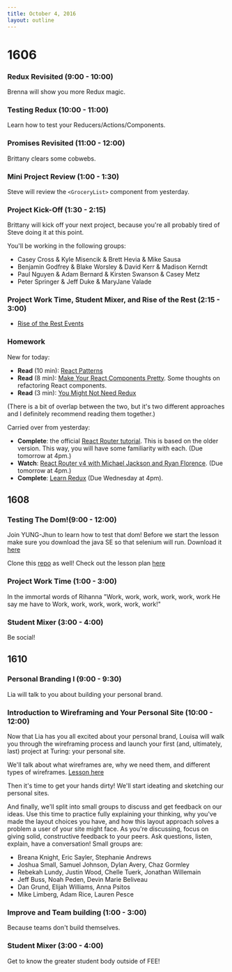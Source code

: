 ```yaml
---
title: October 4, 2016
layout: outline
---
```

# 1606

### Redux Revisited (9:00 - 10:00)

Brenna will show you more Redux magic.

### Testing Redux (10:00 - 11:00)

Learn how to test your Reducers/Actions/Components.

### Promises Revisited (11:00 - 12:00)

Brittany clears some cobwebs.

### Mini Project Review (1:00 - 1:30)

Steve will review the `<GroceryList>` component from yesterday.

### Project Kick-Off (1:30 - 2:15)

Brittany will kick off your next project, because you're all probably tired of Steve doing it at this point.

You'll be working in the following groups:

* Casey Cross & Kyle Misencik & Brett Hevia & Mike Sausa
* Benjamin Godfrey & Blake Worsley & David Kerr & Madison Kerndt
* Paul Nguyen & Adam Bernard & Kirsten Swanson & Casey Metz
* Peter Springer & Jeff Duke & MaryJane Valade

### Project Work Time, Student Mixer, and Rise of the Rest (2:15 - 3:00)

- [Rise of the Rest Events](https://nvite.com/riseofrest/denver)

### Homework

New for today:

- **Read** (10 min): [React Patterns](http://reactpatterns.com/)
- **Read** (8 min): [Make Your React Components Pretty](https://medium.com/walmartlabs/make-your-react-components-pretty-a1ae4ec0f56e#.mp5gygxsn). Some thoughts on refactoring React components.
- **Read** (3 min): [You Might Not Need Redux](https://medium.com/@dan_abramov/you-might-not-need-redux-be46360cf367#.z9tvrxs7y)

(There is a bit of overlap between the two, but it's two different approaches and I definitely recommend reading them together.)

Carried over from yesterday:

- **Complete**: the official [React Router tutorial](https://github.com/reactjs/react-router-tutorial/tree/master/lessons/01-setting-up). This is based on the older version. This way, you will have some familiarity with each. (Due tomorrow at 4pm.)
- **Watch**: [React Router v4 with Michael Jackson and Ryan Florence](https://www.youtube.com/watch?v=Vur2dAFZ4GE). (Due tomorrow at 4pm.)
- **Complete**: [Learn Redux](https://learnredux.com/) (Due Wednesday at 4pm).



## 1608

### Testing The Dom!(9:00 - 12:00)

Join YUNG-Jhun to learn how to test that dom!
Before we start the lesson make sure you download the java SE so that selenium will run. Download it [here](http://www.oracle.com/technetwork/java/javase/downloads/jdk8-downloads-2133151.html)

Clone this [repo](https://github.com/joshuajhun/webpack-webdriver) as well!
Check out the lesson plan [here](http://frontend.turing.io/lessons/testing-the-dom-with-webdriverio.html)

### Project Work Time (1:00 - 3:00)

In the immortal words of Rihanna
"Work, work, work, work, work, work
He say me have to
Work, work, work, work, work, work!"

### Student Mixer (3:00 - 4:00)

Be social!

## 1610

### Personal Branding I (9:00 - 9:30)

Lia will talk to you about building your personal brand.

### Introduction to Wireframing and Your Personal Site (10:00 - 12:00)

Now that Lia has you all excited about your personal brand, Louisa will walk you through the wireframing process and launch your first (and, ultimately, last) project at Turing: your personal site.

We'll talk about what wireframes are, why we need them, and different types of wireframes. [Lesson here](http://frontend.turing.io/lessons/personal-site-wireframing.html)

Then it's time to get your hands dirty! We'll start ideating and sketching our personal sites.

And finally, we'll split into small groups to discuss and get feedback on our ideas. Use this time to practice fully explaining your thinking, why you've made the layout choices you have, and how this layout approach solves a problem a user of your site might face. As you're discussing, focus on giving solid, constructive feedback to your peers. Ask questions, listen, explain, have a conversation! Small groups are:

- Breana Knight, Eric Sayler, Stephanie Andrews
- Joshua Small, Samuel Johnson, Dylan Avery, Chaz Gormley
- Rebekah Lundy, Justin Wood, Chelle Tuerk, Jonathan Willemain
- Jeff Buss, Noah Peden, Devin Marie Beliveau
- Dan Grund, Elijah Williams, Anna Psitos
- Mike Limberg, Adam Rice, Lauren Pesce


### Improve and Team building (1:00 - 3:00)

Because teams don't build themselves.

### Student Mixer (3:00 - 4:00)

Get to know the greater student body outside of FEE!
